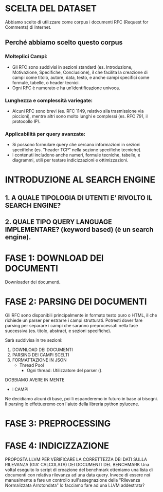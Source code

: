 
# SCELTA DEL DATASET
Abbiamo scelto di utilizzare come corpus i documenti RFC (Request for Comments) di Internet.  
## Perché abbiamo scelto questo corpus
### Molteplici Campi:
- Gli RFC sono suddivisi in sezioni standard (es. Introduzione, Motivazione, Specifiche, Conclusione), il che facilita la creazione di campi come titolo, autore, data, testo, e anche campi specifici come formule, tabelle, o header tecnici.
- Ogni RFC è numerato e ha un’identificazione univoca.
### Lunghezza e complessità variegate:
- Alcuni RFC sono brevi (es. RFC 1149, relativo alla trasmissione via piccioni), mentre altri sono molto lunghi e complessi (es. RFC 791, il protocollo IP).
### Applicabilità per query avanzate:
- Si possono formulare query che cercano informazioni in sezioni specifiche (es. "header TCP" nella sezione specifiche tecniche).
- I contenuti includono anche numeri, formule tecniche, tabelle, e diagrammi, utili per testare indicizzazioni e ottimizzazioni.

# INTRODUZIONE AL SEARCH ENGINE

## 1. A QUALE TIPOLOGIA DI UTENTI E' RIVOLTO IL SEARCH ENGINE?

## 2. QUALE TIPO QUERY LANGUAGE IMPLEMENTARE? (keyword based) (è un search engine).

# FASE 1: DOWNLOAD DEI DOCUMENTI
Downloader dei documenti.
# FASE 2: PARSING DEI DOCUMENTI
Gli RFC sono disponibili principalmente in formato testo puro o HTML, il che richiede un parser per estrarre i campi strutturati. Potresti dover fare parsing per separare i campi che saranno preprocessati nella fase successiva (es. titolo, abstract, e sezioni specifiche).

Sarà suddivisa in tre sezioni:
1. DOWNLOAD DEI DOCUMENTI
2. PARSING DEI CAMPI SCELTI
3. FORMATTAZIONE IN JSON
    - Thread Pool
      - Ogni thread: Utilizzatore del parser ().

DOBBIAMO AVERE IN MENTE
- I CAMPI

Ne decidiamo alcuni di base, poi li espanderemo in futuro in base ai bisogni.
Il parsing lo effettueremo con l'aiuto della libreria python pylucene.
# FASE 3: PREPROCESSING
# FASE 4: INDICIZZAZIONE








PROPOSTA LLVM PER VERIFICARE LA CORRETTEZZA DEI DATI SULLA RILEVANZA (GIA' CALCOLATA) DEI DOCUMENTI DEL BENCHMARK
Una voltal eseguito lo script di creazione del benchmark otteniamo una lista di documenti con relativa rilevanza ad una data query. Invece di essere noi manualmente a fare un controllo sull'assegnazione della "Rilevanza Normalizzata Arrotondata" lo facciamo fare ad una LLVM addestrata?



